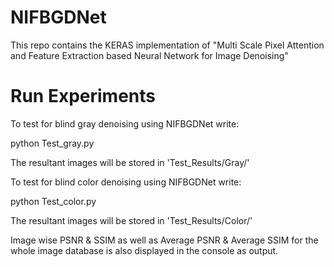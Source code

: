 # NIFBGDNet
This repo contains the KERAS implementation of "Multi Scale Pixel Attention and Feature Extraction based Neural Network for Image Denoising"


# Run Experiments

To test for blind gray denoising using NIFBGDNet write:

python Test_gray.py

The resultant images will be stored in 'Test_Results/Gray/'

To test for blind color denoising using NIFBGDNet write:

python Test_color.py

The resultant images will be stored in 'Test_Results/Color/'

Image wise PSNR & SSIM as well as Average PSNR & Average SSIM for the whole image database is also displayed in the console as output.
